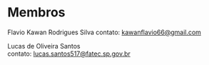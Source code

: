 # Membros

Flavio Kawan Rodrigues Silva 
contato: kawanflavio66@gmail.com

Lucas de Oliveira Santos  
contato: lucas.santos517@fatec.sp.gov.br
